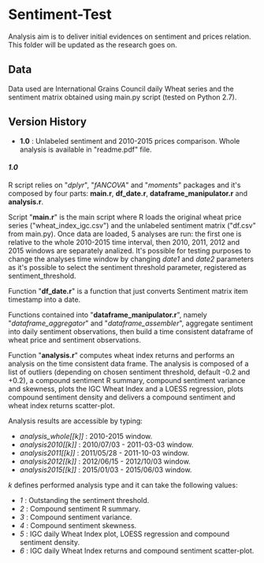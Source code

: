 # Sentiment-Test
Analysis aim is to deliver initial evidences on sentiment and prices relation.
This folder will be updated as the research goes on.

## Data
Data used are International Grains Council daily Wheat series and the sentiment matrix obtained using main.py script (tested on Python 2.7).

## Version History
- **1.0** : Unlabeled sentiment and 2010-2015 prices comparison. Whole analysis is available in "readme.pdf" file.

#### _1.0_
R script relies on "*dplyr*", "*fANCOVA*" and "*moments*" packages and it's composed by four parts: **main.r**, **df_date.r**, **dataframe_manipulator.r** and **analysis.r**.

Script "**main.r**" is the main script where R loads the original wheat price series ("wheat_index_igc.csv") and the unlabeled sentiment matrix ("df.csv" from main.py). 
Once data are loaded, 5 analyses are run: the first one is relative to the whole 2010-2015 time interval, then 2010, 2011, 2012 and 2015 windows are separately analized.
It's possible for testing purposes to change the analyses time window by changing *date1* and *date2* parameters as it's possible to select the sentiment threshold parameter, registered as sentiment_threshold.

Function "**df_date.r**" is a function that just converts Sentiment matrix item timestamp into a date.

Functions contained into "**dataframe_manipulator.r**", namely "_*dataframe_aggregator*_" and "_*dataframe_assembler*_", aggregate sentiment into daily sentiment observations,
then build a time consistent dataframe of wheat price and sentiment observations.

Function "**analysis.r**" computes wheat index returns and performs an analysis on the time consistent data frame. The analysis is composed of a list of outliers (depending on chosen sentiment threshold, default -0.2 and +0.2),
a compound sentiment R summary, compound sentiment variance and skewness, plots the IGC Wheat Index and a LOESS regression, plots compound sentiment density and delivers a compound sentiment  and wheat index returns scatter-plot.

Analysis results are accessible by typing: 
- *analysis_whole[[k]]* : 2010-2015 window.
- *analysis2010[[k]]* : 2010/07/03 - 2011-03-03 window.
- *analysis2011[[k]]* : 2011/05/28 - 2011-10-03 window.
- *analysis2012[[k]]* : 2012/06/15 - 2012/10/03 window.
- *analysis2015[[k]]* : 2015/01/03 - 2015/06/03 window.

*k* defines performed analysis type and it can take the following values:
- *1* : Outstanding the sentiment threshold.
- *2* : Compound sentiment R summary.
- *3* : Compound sentiment variance.
- *4* : Compound sentiment skewness.
- *5* : IGC daily Wheat Index plot, LOESS regression and compound sentiment density. 
- *6* : IGC daily Wheat Index returns and compound sentiment scatter-plot.
